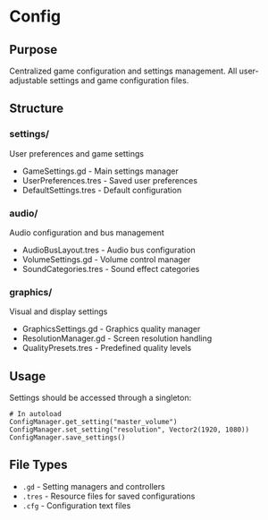 # Config

## Purpose
Centralized game configuration and settings management. All user-adjustable settings and game configuration files.

## Structure

### settings/
User preferences and game settings
- GameSettings.gd - Main settings manager
- UserPreferences.tres - Saved user preferences
- DefaultSettings.tres - Default configuration

### audio/
Audio configuration and bus management
- AudioBusLayout.tres - Audio bus configuration
- VolumeSettings.gd - Volume control manager
- SoundCategories.tres - Sound effect categories

### graphics/
Visual and display settings
- GraphicsSettings.gd - Graphics quality manager
- ResolutionManager.gd - Screen resolution handling
- QualityPresets.tres - Predefined quality levels

## Usage
Settings should be accessed through a singleton:
```gdscript
# In autoload
ConfigManager.get_setting("master_volume")
ConfigManager.set_setting("resolution", Vector2(1920, 1080))
ConfigManager.save_settings()
```

## File Types
- `.gd` - Setting managers and controllers
- `.tres` - Resource files for saved configurations
- `.cfg` - Configuration text files